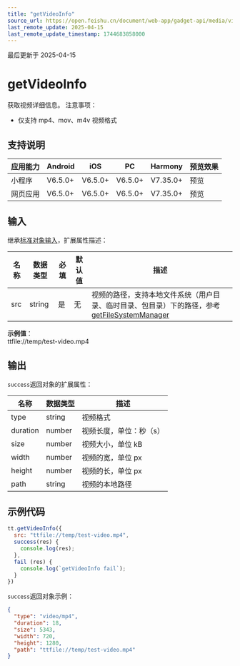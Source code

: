 ```yaml
---
title: "getVideoInfo"
source_url: https://open.feishu.cn/document/web-app/gadget-api/media/video/getvideoinfo
last_remote_update: 2025-04-15
last_remote_update_timestamp: 1744683858000
---
```

最后更新于 2025-04-15

# getVideoInfo

获取视频详细信息。 
注意事项：
- 仅支持 mp4、mov、m4v 视频格式

## 支持说明

应用能力 | Android | iOS | PC | Harmony | 预览效果
--- | --- | --- | --- | --- | ---
小程序 | V6.5.0+ | V6.5.0+ | V6.5.0+ | V7.35.0+ | 预览
网页应用 | V6.5.0+ | V6.5.0+ | V6.5.0+ | V7.35.0+ | 预览

## 输入

继承[标准对象输入](https://open.feishu.cn/document/uYjL24iN/ukzNy4SO3IjL5cjM)，扩展属性描述：

名称 | 数据类型 | 必填 | 默认值 | 描述
--- | --- | --- | --- | ---
src | string | 是 | 无 | 视频的路径，支持本地文件系统（用户目录、临时目录、包目录）下的路径，参考 [getFileSystemManager](https://open.feishu.cn/document/uYjL24iN/uETOuETOuETO/tt_get_file_system_manager)  
**示例值**：  
ttfile://temp/test-video.mp4

## 输出

`success`返回对象的扩展属性：

| 名称       | 数据类型   | 描述           |
| -------- | ------ | ------------ |
| type     | string | 视频格式         |
| duration | number | 视频长度，单位：秒（s） |
| size     | number | 视频大小，单位 kB   |
| width    | number | 视频的宽，单位 px   |
| height   | number | 视频的长，单位 px   |
| path     | string | 视频的本地路径      |

## 示例代码

```js
tt.getVideoInfo({
  src: "ttfile://temp/test-video.mp4",
  success(res) {
    console.log(res);
  },
  fail (res) {
    console.log(`getVideoInfo fail`);
  }
})
```
`success`返回对象示例：
```json
{
  "type": "video/mp4",
  "duration": 18,
  "size": 5343,
  "width": 720,
  "height": 1280,
  "path": "ttfile://temp/test-video.mp4"
}
```
